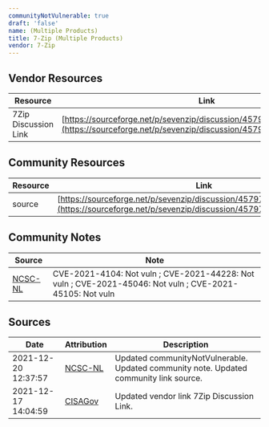 ```yaml
---
communityNotVulnerable: true
draft: 'false'
name: (Multiple Products)
title: 7-Zip (Multiple Products)
vendor: 7-Zip
---
```


## Vendor Resources
| Resource | Link |
| --- | --- |
| 7Zip Discussion Link | [https://sourceforge.net/p/sevenzip/discussion/45797/thread/b977bbd4d1](https://sourceforge.net/p/sevenzip/discussion/45797/thread/b977bbd4d1) |

## Community Resources
| Resource | Link |
| --- | --- |
| source | [https://sourceforge.net/p/sevenzip/discussion/45797/thread/b977bbd4d1/](https://sourceforge.net/p/sevenzip/discussion/45797/thread/b977bbd4d1/) |

## Community Notes
| Source | Note |
| --- | --- |
| [NCSC-NL](https://github.com/NCSC-NL/log4shell/blob/main/software/README.md) | CVE-2021-4104: Not vuln ; CVE-2021-44228: Not vuln ; CVE-2021-45046: Not vuln ; CVE-2021-45105: Not vuln </ul> |

## Sources
| Date | Attribution | Description |
| --- | --- | --- |
| 2021-12-20 12:37:57 | [NCSC-NL](https://github.com/NCSC-NL/log4shell/blob/main/software/README.md) | Updated communityNotVulnerable. Updated community note. Updated community link source.  |
| 2021-12-17 14:04:59 | [CISAGov](https://raw.githubusercontent.com/cisagov/log4j-affected-db/develop/README.md) | Updated vendor link 7Zip Discussion Link.  |
